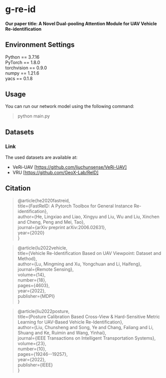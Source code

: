 # g-re-id  
#### Our paper title: A Novel Dual-pooling Attention Module for UAV Vehicle Re-identification

## Environment Settings
Python == 3.7.16  
PyTorch == 1.8.0  
torchvision == 0.9.0  
numpy == 1.21.6  
yacs == 0.1.8   
## Usage
You can run our network model using the following command:
> python main.py

## Datasets
### Link
The used datasets are available at:
* VeRi-UAV [https://github.com/liuchunsense/VeRi-UAV]   
* VRU  [https://github.com/GeoX-Lab/ReID]

## Citation
> @article{he2020fastreid,  
>  title={FastReID: A Pytorch Toolbox for General Instance Re-identification},  
>  author={He, Lingxiao and Liao, Xingyu and Liu, Wu and Liu, Xinchen and Cheng, Peng and Mei, Tao},  
>  journal={arXiv preprint arXiv:2006.02631},  
>  year={2020}  
}

> @article{lu2022vehicle,  
>  title={Vehicle Re-Identification Based on UAV Viewpoint: Dataset and Method},  
>  author={Lu, Mingming and Xu, Yongchuan and Li, Haifeng},  
>  journal={Remote Sensing},  
>  volume={14},  
>  number={18},  
>  pages={4603},  
>  year={2022},  
>  publisher={MDPI}  
}

> @article{liu2022posture,  
>  title={Posture Calibration Based Cross-View \& Hard-Sensitive Metric Learning for UAV-Based Vehicle Re-Identification},  
>  author={Liu, Chunsheng and Song, Ye and Chang, Faliang and Li, Shuang and Ke, Ruimin and Wang, Yinhai},  
>  journal={IEEE Transactions on Intelligent Transportation Systems},  
>  volume={23},  
>  number={10},  
>  pages={19246--19257},  
>  year={2022},  
>  publisher={IEEE}  
}
